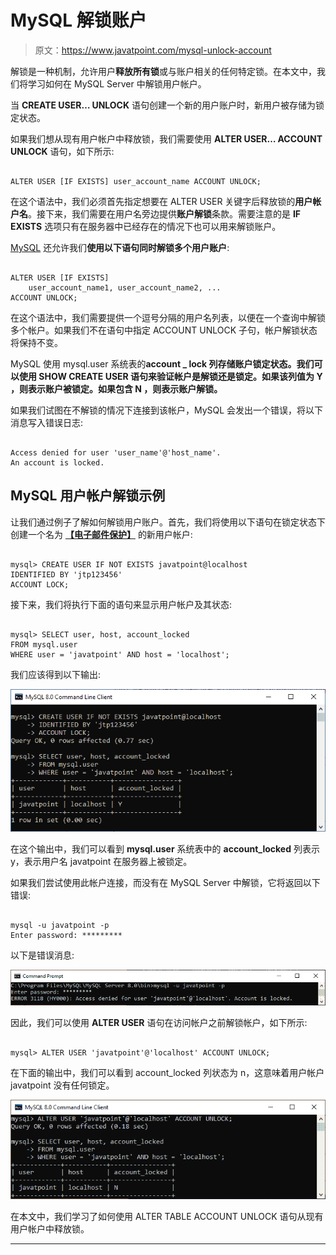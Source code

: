 # MySQL 解锁账户

> 原文：<https://www.javatpoint.com/mysql-unlock-account>

解锁是一种机制，允许用户**释放所有锁**或与账户相关的任何特定锁。在本文中，我们将学习如何在 MySQL Server 中解锁用户帐户。

当 **CREATE USER… UNLOCK** 语句创建一个新的用户账户时，新用户被存储为锁定状态。

如果我们想从现有用户帐户中释放锁，我们需要使用 **ALTER USER… ACCOUNT UNLOCK** 语句，如下所示:

```

ALTER USER [IF EXISTS] user_account_name ACCOUNT UNLOCK;

```

在这个语法中，我们必须首先指定想要在 ALTER USER 关键字后释放锁的**用户帐户名**。接下来，我们需要在用户名旁边提供**账户解锁**条款。需要注意的是 **IF EXISTS** 选项只有在服务器中已经存在的情况下也可以用来解锁账户。

[MySQL](https://www.javatpoint.com/mysql-tutorial) 还允许我们**使用以下语句同时解锁多个用户账户**:

```

ALTER USER [IF EXISTS] 
    user_account_name1, user_account_name2, ...
ACCOUNT UNLOCK;

```

在这个语法中，我们需要提供一个逗号分隔的用户名列表，以便在一个查询中解锁多个帐户。如果我们不在语句中指定 ACCOUNT UNLOCK 子句，帐户解锁状态将保持不变。

MySQL 使用 mysql.user 系统表的**account _ lock 列存储账户锁定状态。我们可以使用 **SHOW CREATE USER** 语句来验证帐户是解锁还是锁定。如果该列值为 **Y** ，则表示账户被锁定。如果包含 **N** ，则表示账户解锁。**

如果我们试图在不解锁的情况下连接到该帐户，MySQL 会发出一个错误，将以下消息写入错误日志:

```

Access denied for user 'user_name'@'host_name'.
An account is locked. 

```

## MySQL 用户帐户解锁示例

让我们通过例子了解如何解锁用户账户。首先，我们将使用以下语句在锁定状态下创建一个名为 **[【电子邮件保护】](/cdn-cgi/l/email-protection)** 的新用户帐户:

```

mysql> CREATE USER IF NOT EXISTS javatpoint@localhost 
IDENTIFIED BY 'jtp123456'
ACCOUNT LOCK;  

```

接下来，我们将执行下面的语句来显示用户帐户及其状态:

```

mysql> SELECT user, host, account_locked
FROM mysql.user
WHERE user = 'javatpoint' AND host = 'localhost';

```

我们应该得到以下输出:

![MySQL Unlock Account](img/edd63afeb8c2c13a1a4f3ecf1f9d654d.png)

在这个输出中，我们可以看到 **mysql.user** 系统表中的 **account_locked** 列表示 y，表示用户名 javatpoint 在服务器上被锁定。

如果我们尝试使用此帐户连接，而没有在 MySQL Server 中解锁，它将返回以下错误:

```

mysql -u javatpoint -p
Enter password: *********

```

以下是错误消息:

![MySQL Unlock Account](img/6c9d17dcb0be29859781a83a25d30267.png)

因此，我们可以使用 **ALTER USER** 语句在访问帐户之前解锁帐户，如下所示:

```

mysql> ALTER USER 'javatpoint'@'localhost' ACCOUNT UNLOCK;

```

在下面的输出中，我们可以看到 account_locked 列状态为 n，这意味着用户帐户 javatpoint 没有任何锁定。

![MySQL Unlock Account](img/767ddf0b527a02018350c07ed8a631a8.png)

在本文中，我们学习了如何使用 ALTER TABLE ACCOUNT UNLOCK 语句从现有用户帐户中释放锁。

* * *